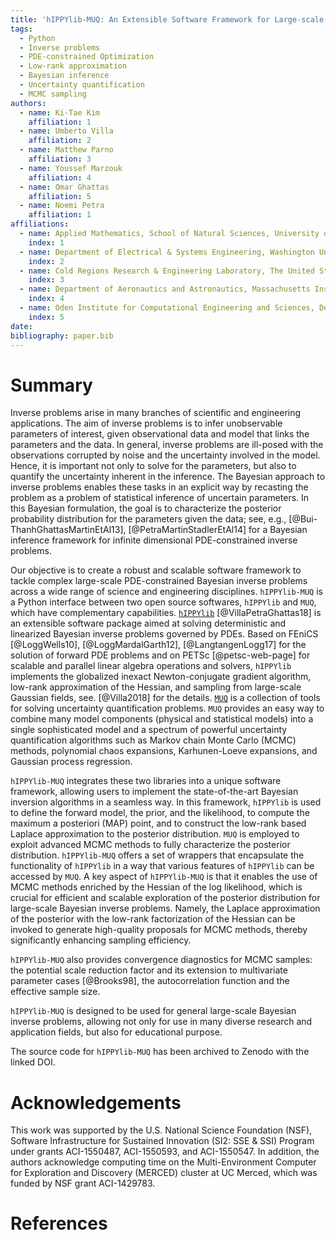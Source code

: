 ```yaml
---
title: 'hIPPYlib-MUQ: An Extensible Software Framework for Large-scale Bayesian Inverse Problems'
tags:
  - Python
  - Inverse problems
  - PDE-constrained Optimization
  - Low-rank approximation
  - Bayesian inference
  - Uncertainty quantification
  - MCMC sampling
authors:
  - name: Ki-Tae Kim
    affiliation: 1
  - name: Umberto Villa
    affiliation: 2
  - name: Matthew Parno
    affiliation: 3
  - name: Youssef Marzouk
    affiliation: 4
  - name: Omar Ghattas
    affiliation: 5
  - name: Noemi Petra
    affiliation: 1
affiliations:
  - name: Applied Mathematics, School of Natural Sciences, University of California, Merced
    index: 1
  - name: Department of Electrical & Systems Engineering, Washington University in St. Louis
    index: 2
  - name: Cold Regions Research & Engineering Laboratory, The United States Army Corps of Engineers
    index: 3
  - name: Department of Aeronautics and Astronautics, Massachusetts Institute of Technology
    index: 4
  - name: Oden Institute for Computational Engineering and Sciences, Department of Mechanical Engineering, and Department of Geological Sciences, The University of Texas at Austin
    index: 5
date: 
bibliography: paper.bib
---
```


# Summary

Inverse problems arise in many branches of scientific and engineering applications.
The aim of inverse problems is to infer unobservable parameters of interest, 
given observational data and model that links the parameters and the data.
In general, inverse problems are ill-posed with the observations corrupted by noise and
the uncertainty involved in the model.
Hence, it is important not only to solve for the parameters, but also to quantify
the uncertainty inherent in the inference.
The Bayesian approach to inverse problems enables these tasks in an explicit way 
by recasting the problem as a problem of statistical inference of uncertain parameters. 
In this Bayesian formulation, the goal is to characterize the posterior probability 
distribution for the parameters given the data; see, e.g., [@Bui-ThanhGhattasMartinEtAl13], 
[@PetraMartinStadlerEtAl14] for a Bayesian inference framework for infinite dimensional 
PDE-constrained inverse problems.

Our objective is to create a robust and scalable software framework to tackle 
complex large-scale PDE-constrained Bayesian inverse problems across a wide range 
of science and engineering disciplines. 
`hIPPYlib-MUQ` is a Python interface between two open source softwares, `hIPPYlib` 
and `MUQ`, which have complementary capabilities. 
[`hIPPYlib`](https://hippylib.github.io) [@VillaPetraGhattas18] is an extensible 
software package aimed at solving deterministic and linearized Bayesian inverse 
problems governed by PDEs.
Based on FEniCS [@LoggWells10], [@LoggMardalGarth12], [@LangtangenLogg17] for 
the solution of forward PDE problems and on PETSc [@petsc-web-page] for scalable 
and parallel linear algebra operations and solvers, `hIPPYlib` implements the
globalized inexact Newton-conjugate gradient algorithm, low-rank approximation of 
the Hessian, and sampling from large-scale Gaussian fields, see. [@Villa2018] for 
the details.
[`MUQ`](http://muq.mit.edu/) is a collection of tools for solving uncertainty 
quantification problems. 
`MUQ` provides an easy way to combine many model components (physical and statistical models) 
into a single sophisticated model and a spectrum of powerful uncertainty quantification 
algorithms such as Markov chain Monte Carlo (MCMC) methods, polynomial chaos expansions, 
Karhunen-Loeve expansions, and Gaussian process regression.
<!-- TODO: give some reference for MUQ -->

`hIPPYlib-MUQ` integrates these two libraries into a unique software framework, 
allowing users to implement the state-of-the-art Bayesian inversion algorithms 
in a seamless way. 
In this framework, `hIPPYlib` is used to define the forward model, the prior,
and the likelihood, to compute the maximum a posteriori (MAP) point, and to
construct the low-rank based Laplace approximation to the posterior distribution.
`MUQ` is employed to exploit advanced MCMC methods to fully characterize the
posterior distribution.
`hIPPYlib-MUQ` offers a set of wrappers that encapsulate the functionality of
`hIPPYlib` in a way that various features of `hIPPYlib` can be accessed by `MUQ`.
A key aspect of `hIPPYlib-MUQ` is that it enables the use of MCMC methods enriched
by the Hessian of the log likelihood, which is crucial for efficient and scalable 
exploration of the posterior distribution for large-scale Bayesian inverse problems.
Namely, the Laplace approximation of the posterior with the low-rank factorization
of the Hessian can be invoked to generate high-quality proposals for MCMC methods, 
thereby significantly enhancing sampling efficiency.

`hIPPYlib-MUQ` also provides convergence diagnostics for MCMC samples: the potential 
scale reduction factor and its extension to multivariate parameter cases [@Brooks98], 
the autocorrelation function and the effective sample size.


`hIPPYlib-MUQ` is designed to be used for general large-scale Bayesian inverse problems, 
allowing not only for use in many diverse research and application fields, but
also for educational purpose.

The source code for `hIPPYlib-MUQ` has been archived to Zenodo with the linked DOI.
<!-- TODO: upload source cod to Zenodo -->

# Acknowledgements

This work was supported by the U.S. National Science Foundation (NSF), 
Software Infrastructure for Sustained Innovation (SI2: SSE & SSI) Program under 
grants ACI-1550487, ACI-1550593, and ACI-1550547. 
In addition, the authors acknowledge computing time on the Multi-Environment 
Computer for Exploration and Discovery (MERCED) cluster at UC Merced, which was 
funded by NSF grant ACI-1429783.
<!-- TODO: ask Noemi if there is missing -->

# References 
